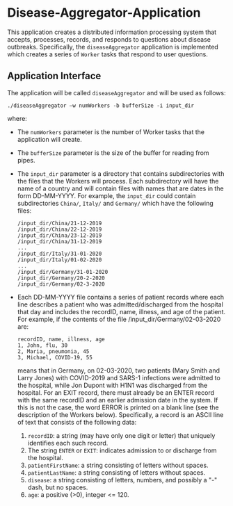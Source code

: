 # Disease-Aggregator-Application

This application creates a distributed information processing system that accepts, processes, records, and responds to questions about disease outbreaks. Specifically, the ```diseaseAggregator``` application is implemented which creates a series of ```Worker``` tasks that respond to user questions.

## Application Interface

The application will be called ```diseaseAggregator``` and will be used as follows:

```
./diseaseAggregator –w numWorkers -b bufferSize -i input_dir
```

where:
* The ```numWorkers``` parameter is the number of Worker tasks that the application will create.
* The ```bufferSize``` parameter is the size of the buffer for reading from pipes.
* The ```input_dir``` parameter is a directory that contains subdirectories with the files that the Workers will process. Each subdirectory will have the name of a country and will contain files with names that are dates in the form DD-MM-YYYY. For example, the ```input_dir``` could contain subdirectories ```China/```, ```Italy/``` and ```Germany/``` which have the following files:
  ```
  /input_dir/China/21-12-2019
  /input_dir/China/22-12-2019
  /input_dir/China/23-12-2019
  /input_dir/China/31-12-2019
  ...
  /input_dir/Italy/31-01-2020
  /input_dir/Italy/01-02-2020
  ...
  /input_dir/Germany/31-01-2020
  /input_dir/Germany/20-2-2020
  /input_dir/Germany/02-3-2020
  ```
* Each DD-MM-YYYY file contains a series of patient records where each line describes a patient who was admitted/discharged from the hospital that day and includes the recordID, name, illness, and age of the patient. For example, if the contents of the file /input_dir/Germany/02-03-2020 are:
  ```
  recordID, name, illness, age
  1, John, flu, 30
  2, Maria, pneumonia, 45
  3, Michael, COVID-19, 55
  ```
  means that in Germany, on 02-03-2020, two patients (Mary Smith and Larry Jones) with COVID-2019 and SARS-1 infections were admitted to the hospital, while Jon Dupont with H1N1 was discharged from the hospital. For an EXIT record, there must already be an ENTER record with the same recordID and an earlier admission date in the system. If this is not the case, the word ERROR is printed on a blank line (see the description of the Workers below).  Specifically, a record is an ASCII line of text that consists of the following data:
 
  1. ```recordID```: a string (may have only one digit or letter) that uniquely identifies each such record.
  2. The string ```ENTER``` or ```EXIT```: indicates admission to or discharge from the hospital.
  3. ```patientFirstName```: a string consisting of letters without spaces.
  4. ```patientLastName```: a string consisting of letters without spaces.
  5. ```disease```: a string consisting of letters, numbers, and possibly a "-" dash, but no spaces.
  6. ```age```: a positive (>0), integer <= 120.




